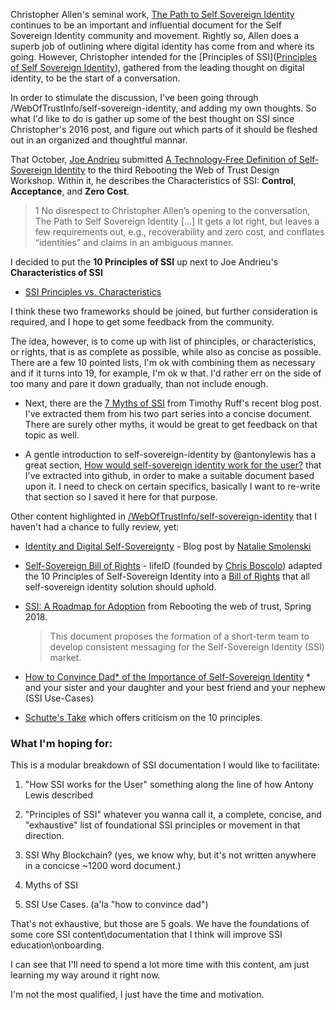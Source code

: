 Christopher Allen's seminal work, [The Path to Self Sovereign Identity](https://github.com/WebOfTrustInfo/self-sovereign-identity/blob/master/ThePathToSelf-SovereignIdentity.md) continues to be an important and influential document for the Self Sovereign Identity community and movement. Rightly so, Allen does a superb job of outlining where digital identity has come from and where its going. However, Christopher intended for the [Principles of SSI]([Principles of Self Sovereign Identity](https://github.com/WebOfTrustInfo/self-sovereign-identity/blob/master/self-sovereign-identity-principles.md)), gathered from the leading thought on digital identity, to be the start of a conversation.

In order to stimulate the discussion, I've been going through /WebOfTrustInfo/self-sovereign-identity, and adding my own thoughts. So what I'd like to do is gather up some of the best thought on SSI since Christopher's 2016 post, and figure out which parts of it should be fleshed out in an organized and thoughtful mannar.

That October, [Joe Andrieu](https://github.com/jandrieu) submitted [A Technology‐Free Definition of Self‐Sovereign Identity](https://github.com/jandrieu/rebooting-the-web-of-trust-fall2016/raw/master/topics-and-advance-readings/a-technology-free-definition-of-self-sovereign-identity.pdf) to the third Rebooting the Web of Trust Design Workshop. Within it, he describes the Characteristics of SSI: **Control**, **Acceptance**, and **Zero Cost**.

>1 No disrespect to Christopher Allen’s opening to the conversation, The Path to Self Sovereign Identity [...] It gets a lot right, but leaves a few requirements out, e.g., recoverability and zero cost, and conflates “identities” and claims in an ambiguous manner.

I decided to put the **10 Principles of SSI** up next to Joe Andrieu's **Characteristics of SSI** 

* [SSI Principles vs. Characteristics](https://github.com/infominer33/awesome-decentralized-id/blob/master/self-sovereign/ssi-principles-vs-characteristics.md)

I think these two frameworks should be joined, but further consideration is required, and I hope to get some feedback from the community. 

The idea, however, is to come up with list of phinciples, or characteristics, or rights, that is as complete as possible, while also as concise as possible. There are a few 10 pointed lists, I'm ok with combining them as necessary and if it turns into 19, for example, I'm ok w that. I'd rather err on the side of too many and pare it down gradually, than not include enough.  

* Next, there are the [7 Myths of SSI](https://github.com/infominer33/self-sovereign-identity/blob/master/7-myths-of-self-sovereign-identity.md) from Timothy Ruff's recent blog post. I've extracted them from his two part series into a concise document. There are surely other myths, it would be great to get feedback on that topic as well.

* A gentle introduction to self-sovereign-identity by @antonylewis has a great section, [How would self-sovereign identity work for the user?](https://github.com/infominer33/awesome-decentralized-id/blob/master/self-sovereign/user-experience.md) that I've extracted into github, in order to make a suitable document based upon it. I need to check on certain specifics, basically I want to re-write that section so I saved it here for that purpose.

Other content highlighted in [/WebOfTrustInfo/self-sovereign-identity](https:github.com/WebOfTrustInfo/self-sovereign-identity) that I haven't had a chance to fully review, yet:

* [Identity and Digital Self-Sovereignty](https://medium.com/learning-machine-blog/identity-and-digital-self-sovereignty-1f3faab7d9e3#.3jcgvnbok) - Blog post by [Natalie Smolenski](https://medium.com/@nsmolenski)

* [Self-Sovereign Bill of Rights](self-sovereign-identity-bill-of-rights.md) - lifeID (founded by [Chris Boscolo](https://github.com/cboscolo)) adapted the 10 Principles of Self-Sovereign Identity into a [Bill of Rights](https://medium.com/@lifeID_io/lifeid-self-sovereign-identity-bill-of-rights-d2acafa1de8b) that all self-sovereign identity solution should uphold.

* [SSI: A Roadmap for Adoption](https://github.com/WebOfTrustInfo/rebooting-the-web-of-trust-spring2018/blob/master/final-documents/a-roadmap-for-ssi.md) from Rebooting the web of trust, Spring 2018. 
  > This document proposes the formation of a short-term team to develop consistent messaging for the Self-Sovereign Identity (SSI) market.

* [How to Convince Dad* of the Importance of Self-Sovereign Identity](https://github.com/WebOfTrustInfo/rwot7/blob/master/final-documents/convincing-dad.md)
  \* and your sister and your daughter and your best friend and your nephew (SSI Use-Cases)

* [Schutte's Take](https://github.com/infominer33/self-sovereign-identity/blob/master/Schutte-on-SSI.md) which offers criticism on the 10 principles.

### What I'm hoping for:

This is a modular breakdown of SSI documentation I would like to facilitate:

1. "How SSI works for the User" something along the line of how Antony Lewis described

2. "Principles of SSI" whatever you wanna call it, a complete, concise, and "exhaustive" list of foundational SSI principles or movement in that direction.

3. SSI Why Blockchain? (yes, we know why, but it's not written anywhere in a concicse ~1200 word document.)

4. Myths of SSI

5. SSI Use Cases. (a'la "how to convince dad")


That's not exhaustive, but those are 5 goals.  We have the foundations of some core SSI content\documentation that I think will improve SSI education\onboarding. 

I can see that I'll need to spend a lot more time with this content, am just learning my way around it right now.  

I'm not the most qualified, I just have the time and motivation.

